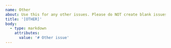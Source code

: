 ```yaml
---
name: Other
about: Use this for any other issues. Please do NOT create blank issues
title: '[OTHER]'
body:
  - type: markdown
    attributes:
      value: '# Other issue'
---
```

